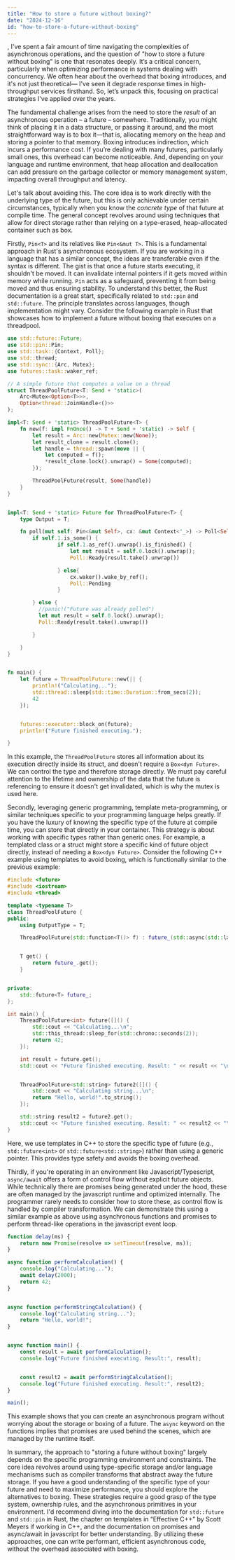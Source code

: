 ```yaml
---
title: "How to store a future without boxing?"
date: "2024-12-16"
id: "how-to-store-a-future-without-boxing"
---
```


,  I've spent a fair amount of time navigating the complexities of asynchronous operations, and the question of "how to store a future without boxing" is one that resonates deeply. It’s a critical concern, particularly when optimizing performance in systems dealing with concurrency. We often hear about the overhead that boxing introduces, and it's not just theoretical— I've seen it degrade response times in high-throughput services firsthand. So, let’s unpack this, focusing on practical strategies I've applied over the years.

The fundamental challenge arises from the need to store the *result* of an asynchronous operation – a future – somewhere. Traditionally, you might think of placing it in a data structure, or passing it around, and the most straightforward way is to box it—that is, allocating memory on the heap and storing a pointer to that memory. Boxing introduces indirection, which incurs a performance cost. If you’re dealing with many futures, particularly small ones, this overhead can become noticeable. And, depending on your language and runtime environment, that heap allocation and deallocation can add pressure on the garbage collector or memory management system, impacting overall throughput and latency.

Let's talk about avoiding this. The core idea is to work directly with the underlying type of the future, but this is only achievable under certain circumstances, typically when you know the *concrete type* of that future at compile time. The general concept revolves around using techniques that allow for direct storage rather than relying on a type-erased, heap-allocated container such as box.

Firstly, `Pin<T>` and its relatives like `Pin<&mut T>`. This is a fundamental approach in Rust's asynchronous ecosystem. If you are working in a language that has a similar concept, the ideas are transferable even if the syntax is different. The gist is that once a future starts executing, it shouldn't be moved. It can invalidate internal pointers if it gets moved within memory while running. `Pin` acts as a safeguard, preventing it from being moved and thus ensuring stability. To understand this better, the Rust documentation is a great start, specifically related to `std::pin` and `std::future`. The principle translates across languages, though implementation might vary. Consider the following example in Rust that showcases how to implement a future without boxing that executes on a threadpool.

```rust
use std::future::Future;
use std::pin::Pin;
use std::task::{Context, Poll};
use std::thread;
use std::sync::{Arc, Mutex};
use futures::task::waker_ref;

// A simple future that computes a value on a thread
struct ThreadPoolFuture<T: Send + 'static>(
    Arc<Mutex<Option<T>>>,
    Option<thread::JoinHandle<()>>
);

impl<T: Send + 'static> ThreadPoolFuture<T> {
    fn new(f: impl FnOnce() -> T + Send + 'static) -> Self {
        let result = Arc::new(Mutex::new(None));
        let result_clone = result.clone();
        let handle = thread::spawn(move || {
            let computed = f();
            *result_clone.lock().unwrap() = Some(computed);
        });

        ThreadPoolFuture(result, Some(handle))
    }
}


impl<T: Send + 'static> Future for ThreadPoolFuture<T> {
    type Output = T;

    fn poll(mut self: Pin<&mut Self>, cx: &mut Context<'_>) -> Poll<Self::Output> {
        if self.1.is_some() {
                if self.1.as_ref().unwrap().is_finished() {
                    let mut result = self.0.lock().unwrap();
                    Poll::Ready(result.take().unwrap())

                } else{
                    cx.waker().wake_by_ref();
                    Poll::Pending
                }

        } else {
          //panic!("Future was already polled")
          let mut result = self.0.lock().unwrap();
          Poll::Ready(result.take().unwrap())

        }

    }
}


fn main() {
    let future = ThreadPoolFuture::new(|| {
        println!("Calculating...");
        std::thread::sleep(std::time::Duration::from_secs(2));
        42
    });


    futures::executor::block_on(future);
    println!("Future finished executing.");

}

```

In this example, the `ThreadPoolFuture` stores all information about its execution directly inside its struct, and doesn't require a `Box<dyn Future>`. We can control the type and therefore storage directly. We must pay careful attention to the lifetime and ownership of the data that the future is referencing to ensure it doesn't get invalidated, which is why the mutex is used here.

Secondly, leveraging generic programming, template meta-programming, or similar techniques specific to your programming language helps greatly. If you have the luxury of knowing the specific type of the future at compile time, you can store that directly in your container. This strategy is about working with specific types rather than generic ones. For example, a templated class or a struct might store a specific kind of future object directly, instead of needing a `Box<dyn Future>`. Consider the following C++ example using templates to avoid boxing, which is functionally similar to the previous example:

```cpp
#include <future>
#include <iostream>
#include <thread>

template <typename T>
class ThreadPoolFuture {
public:
    using OutputType = T;

    ThreadPoolFuture(std::function<T()> f) : future_(std::async(std::launch::async, f)) {}


    T get() {
        return future_.get();
    }


private:
    std::future<T> future_;
};

int main() {
    ThreadPoolFuture<int> future([]() {
        std::cout << "Calculating...\n";
        std::this_thread::sleep_for(std::chrono::seconds(2));
        return 42;
    });

    int result = future.get();
    std::cout << "Future finished executing. Result: " << result << "\n";


    ThreadPoolFuture<std::string> future2([]() {
        std::cout << "Calculating string...\n";
        return "Hello, world!".to_string();
    });

    std::string result2 = future2.get();
    std::cout << "Future finished executing. Result: " << result2 << "\n";
}
```
Here, we use templates in C++ to store the specific type of future (e.g., `std::future<int>` or `std::future<std::string>`) rather than using a generic pointer. This provides type safety and avoids the boxing overhead.

Thirdly, if you're operating in an environment like Javascript/Typescript, `async/await` offers a form of control flow without explicit future objects. While technically there are promises being generated under the hood, these are often managed by the javascript runtime and optimized internally. The programmer rarely needs to consider how to store these, as control flow is handled by compiler transformation. We can demonstrate this using a similar example as above using asynchronous functions and promises to perform thread-like operations in the javascript event loop.

```javascript
function delay(ms) {
    return new Promise(resolve => setTimeout(resolve, ms));
}

async function performCalculation() {
    console.log("Calculating...");
    await delay(2000);
    return 42;
}


async function performStringCalculation() {
    console.log("Calculating string...");
    return "Hello, world!";
}


async function main() {
    const result = await performCalculation();
    console.log("Future finished executing. Result:", result);


    const result2 = await performStringCalculation();
    console.log("Future finished executing. Result:", result2);
}

main();

```

This example shows that you can create an asynchronous program without worrying about the storage or boxing of a future. The `async` keyword on the functions implies that promises are used behind the scenes, which are managed by the runtime itself.

In summary, the approach to "storing a future without boxing" largely depends on the specific programming environment and constraints. The core idea revolves around using type-specific storage and/or language mechanisms such as compiler transforms that abstract away the future storage. If you have a good understanding of the specific type of your future and need to maximize performance, you should explore the alternatives to boxing. These strategies require a good grasp of the type system, ownership rules, and the asynchronous primitives in your environment. I'd recommend diving into the documentation for `std::future` and `std::pin` in Rust, the chapter on templates in “Effective C++” by Scott Meyers if working in C++, and the documentation on promises and async/await in javascript for better understanding. By utilizing these approaches, one can write performant, efficient asynchronous code, without the overhead associated with boxing.
